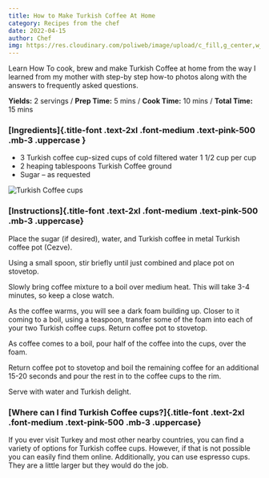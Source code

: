 ```yaml
---
title: How to Make Turkish Coffee At Home
category: Recipes from the chef
date: 2022-04-15
author: Chef
img: https://res.cloudinary.com/poliweb/image/upload/c_fill,g_center,w_1000/v1663573066/CHEF%20BREAKFAST/Coffee/photo-1556667356-3452717120a0_hlapyo.webp
---
```



Learn How To cook, brew and make Turkish Coffee at home from the way I learned from my mother with step-by step how-to photos along with the answers to frequently asked questions.

<!-- more -->

**Yields:** 2 servings / **Prep Time:** 5 mins / **Cook Time:** 10 mins / **Total Time:** 15 mins

### [Ingredients]{.title-font .text-2xl .font-medium .text-pink-500 .mb-3 .uppercase }

- 3 Turkish coffee cup-sized cups of cold filtered water 1 1/2 cup per cup
- 2 heaping tablespoons Turkish Coffee ground
- Sugar – as requested

![Turkish Coffee cups](https://res.cloudinary.com/poliweb/image/upload/c_fill,g_center,w_1000/v1663577268/CHEF%20BREAKFAST/Coffee/photo-1621112904899-d14ce062bea8_kjhlzt.webp)

### [Instructions]{.title-font .text-2xl .font-medium .text-pink-500 .mb-3 .uppercase}

Place the sugar (if desired), water, and Turkish coffee in metal Turkish coffee pot (Cezve).

Using a small spoon, stir briefly until just combined and place pot on stovetop.

Slowly bring coffee mixture to a boil over medium heat. This will take 3-4 minutes, so keep a close watch.

As the coffee warms, you will see a dark foam building up. Closer to it coming to a boil, using a teaspoon, transfer some of the foam into each of your two Turkish coffee cups. Return coffee pot to stovetop.

As coffee comes to a boil, pour half of the coffee into the cups, over the foam.

Return coffee pot to stovetop and boil the remaining coffee for an additional 15-20 seconds and pour the rest in to the coffee cups to the rim.

Serve with water and Turkish delight.

### [Where can I find Turkish Coffee cups?]{.title-font .text-2xl .font-medium .text-pink-500 .mb-3 .uppercase}

If you ever visit Turkey and most other nearby countries, you can find a variety of options for Turkish coffee cups. However, if that is not possible you can easily find them online. Additionally, you can use espresso cups. They are a little larger but they would do the job.
